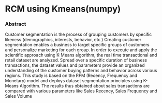 # RCM using Kmeans(numpy)

### Abstract

Customer segmentation is the process of 
grouping customers by specific likeness (demographics, 
interests, behavior, etc.) Creating customer segmentation 
enables a business to target specific groups of customers and 
personalize marketing for each group. In order to execute and 
apply the scientific approach using K-Means algorithm, the real 
time transactional and retail dataset are analyzed. Spread over 
a specific duration of business transactions, the dataset values 
and parameters provide an organized understanding of the 
customer buying patterns and behavior across various regions. 
This study is based on the RFM (Recency, Frequency and
Monetary) model and deploys dataset segmentation principles 
using K-Means Algorithm. The results thus obtained about sales 
transactions are compared with various parameters like Sales 
Recency, Sales Frequency and Sales Volume
